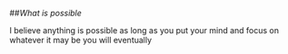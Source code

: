 ##_What is possible_

I believe anything is possible as long as you put your mind and focus on 
whatever it may be you will eventually  
